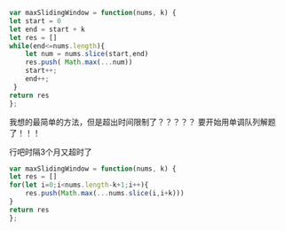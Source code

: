 ```javaScript
var maxSlidingWindow = function(nums, k) {
let start = 0
let end = start + k 
let res = []
while(end<=nums.length){
    let num = nums.slice(start,end)
    res.push( Math.max(...num))
    start++;
    end++;
 }
return res
};
```
我想的最简单的方法，但是超出时间限制了？？？？？
要开始用单调队列解题了！！！

行吧时隔3个月又超时了

```javaScript
var maxSlidingWindow = function(nums, k) {
let res = []
for(let i=0;i<nums.length-k+1;i++){
    res.push(Math.max(...nums.slice(i,i+k)))
}
return res
};
```
